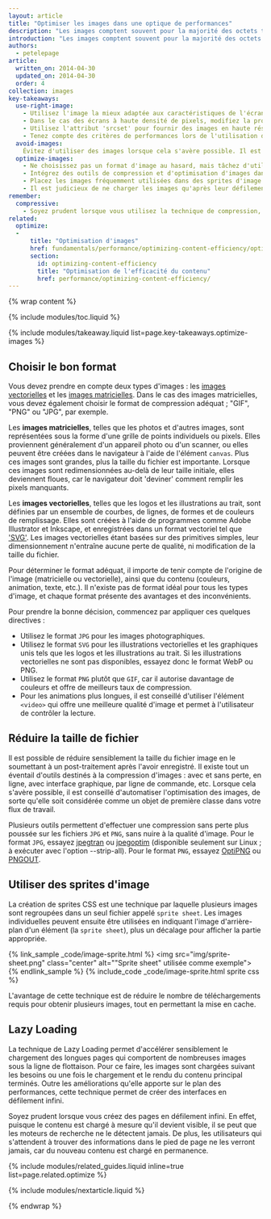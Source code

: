 ```yaml
---
layout: article
title: "Optimiser les images dans une optique de performances"
description: "Les images comptent souvent pour la majorité des octets téléchargés. De plus, elles occupent généralement une grande partie de l'espace visuel sur la page. "
introduction: "Les images comptent souvent pour la majorité des octets téléchargés. De plus, elles occupent généralement une grande partie de l'espace visuel sur la page. Par conséquent, leur optimisation peut vous permettre de réaliser des économies d'octets considérables et d'améliorer sensiblement les performances de votre site Web : moins le navigateur devra télécharger d'octets, moins il y aura de concurrence pour la bande passante du client, et plus vite le navigateur pourra télécharger et afficher tous les éléments."
authors:
  - petelepage
article:
  written_on: 2014-04-30
  updated_on: 2014-04-30
  order: 4
collection: images
key-takeaways:
  use-right-image:
    - Utilisez l'image la mieux adaptée aux caractéristiques de l'écran en tenant compte de la taille de l'écran, de la résolution de l'appareil et de la mise en page.
    - Dans le cas des écrans à haute densité de pixels, modifiez la propriété <code>background-image</code> dans la feuille de style à l'aide de requêtes média avec <code>min-resolution</code> et <code>-webkit-min-device-pixel-ratio</code>.
    - Utilisez l'attribut 'srcset' pour fournir des images en haute résolution en plus de l'image 1x dans le balisage.
    - Tenez compte des critères de performances lors de l'utilisation de techniques de remplacement d'images JavaScript ou lors de la diffusion d'images haute résolution utilisant un taux de compression élevé sur des appareils de plus faible résolution.
  avoid-images:
    Évitez d'utiliser des images lorsque cela s'avère possible. Il est conseillé d'exploiter les fonctionnalités offertes par le navigateur, d'utiliser des caractères Unicode au lieu d'images et de remplacer les icônes complexes par des polices d'icônes.
  optimize-images:
    - Ne choisissez pas un format d'image au hasard, mais tâchez d'utiliser le format le mieux adapté en parfaite connaissance de cause.
    - Intégrez des outils de compression et d'optimisation d'images dans votre flux de travail afin de réduire la taille des fichiers.
    - Placez les images fréquemment utilisées dans des sprites d'image en vue de réduire le nombre de requêtes HTTP.
    - Il est judicieux de ne charger les images qu'après leur défilement afin d'accélérer le chargement initial de la page et de réduire son poids initial.
remember:
  compressive:
    - Soyez prudent lorsque vous utilisez la technique de compression, en raison des exigences supplémentaires sur le plan de la mémoire et du décodage. Le redimensionnement d'images sur des écrans de petite taille est une opération exigeante qui peut se révéler particulièrement laborieuse sur des appareils d'entrée de gamme disposant d'une mémoire et d'une puissance de traitement limitées.
related:
  optimize:
  -
      title: "Optimisation d'images"
      href: fundamentals/performance/optimizing-content-efficiency/optimize-encoding-and-transfer.html#image-optimization
      section:
        id: optimizing-content-efficiency
        title: "Optimisation de l'efficacité du contenu"
        href: performance/optimizing-content-efficiency/
---
```


{% wrap content %}

{% include modules/toc.liquid %}

{% include modules/takeaway.liquid list=page.key-takeaways.optimize-images %}

## Choisir le bon format

Vous devez prendre en compte deux types d'images : les [images vectorielles](http://fr.wikipedia.org/wiki/Image_vectorielle) et les [images matricielles](http://fr.wikipedia.org/wiki/Image_matricielle). Dans le cas des images matricielles, vous devez également choisir le format de compression adéquat ; "GIF", "PNG" ou "JPG", par exemple.

Les **images matricielles**, telles que les photos et d'autres images, sont représentées sous la forme d'une grille de points individuels ou pixels. Elles proviennent généralement d'un appareil photo ou d'un scanner, ou elles peuvent être créées dans le navigateur à l'aide de l'élément `canvas`. Plus ces images sont grandes, plus la taille du fichier est importante. Lorsque ces images sont redimensionnées au-delà de leur taille initiale, elles deviennent floues, car le navigateur doit 'deviner' comment remplir les pixels manquants.

Les **images vectorielles**, telles que les logos et les illustrations au trait, sont définies par un ensemble de courbes, de lignes, de formes et de couleurs de remplissage. Elles sont créées à l'aide de programmes comme Adobe Illustrator et Inkscape, et enregistrées dans un format vectoriel tel que ['SVG'](http://css-tricks.com/using-svg/). Les images vectorielles étant basées sur des primitives simples, leur dimensionnement n'entraîne aucune perte de qualité, ni modification de la taille du fichier.

Pour déterminer le format adéquat, il importe de tenir compte de l'origine de l'image (matricielle ou vectorielle), ainsi que du contenu (couleurs, animation, texte, etc.). Il n'existe pas de format idéal pour tous les types d'image, et chaque format présente des avantages et des inconvénients.

Pour prendre la bonne décision, commencez par appliquer ces quelques directives :

* Utilisez le format `JPG` pour les images photographiques.
* Utilisez le format `SVG` pour les illustrations vectorielles et les graphiques unis tels que les logos et les illustrations au trait.
  Si les illustrations vectorielles ne sont pas disponibles, essayez donc le format WebP ou PNG.
* Utilisez le format `PNG` plutôt que `GIF`, car il autorise davantage de couleurs et offre de meilleurs taux de compression.
* Pour les animations plus longues, il est conseillé d'utiliser l'élément `<video>` qui offre une meilleure qualité d'image et permet à l'utilisateur de contrôler la lecture.

## Réduire la taille de fichier

Il est possible de réduire sensiblement la taille du fichier image en le soumettant à un post-traitement après l'avoir enregistré. Il existe tout un éventail d'outils destinés à la compression d'images : avec et sans perte, en ligne, avec interface graphique, par ligne de commande, etc. Lorsque cela s'avère possible, il est conseillé d'automatiser l'optimisation des images, de sorte qu'elle soit considérée comme un objet de première classe dans votre flux de travail.

Plusieurs outils permettent d'effectuer une compression sans perte plus poussée sur les fichiers `JPG` et `PNG`, sans nuire à la qualité d'image. Pour le format `JPG`, essayez [jpegtran](http://jpegclub.org/) ou [jpegoptim](http://freshmeat.net/projects/jpegoptim/) (disponible seulement sur Linux ; à exécuter avec l'option --strip-all). Pour le format `PNG`, essayez [OptiPNG](http://optipng.sourceforge.net/) ou [PNGOUT](http://www.advsys.net/ken/util/pngout.htm).

## Utiliser des sprites d'image

La création de sprites CSS est une technique par laquelle plusieurs images sont regroupées dans un seul fichier appelé `sprite sheet`. Les images individuelles peuvent ensuite être utilisées en indiquant l'image d'arrière-plan d'un élément (la `sprite sheet`), plus un décalage pour afficher la partie appropriée.

{% link_sample _code/image-sprite.html %}
<img src="img/sprite-sheet.png" class="center" alt=""Sprite sheet" utilisée comme exemple">
{% endlink_sample %}
{% include_code _code/image-sprite.html sprite css %}

L'avantage de cette technique est de réduire le nombre de téléchargements requis pour obtenir plusieurs images, tout en permettant la mise en cache.

## Lazy Loading

La technique de Lazy Loading permet d'accélérer sensiblement le chargement des longues pages qui comportent de nombreuses images sous la ligne de flottaison. Pour ce faire, les images sont chargées suivant les besoins ou une fois le chargement et le rendu du contenu principal terminés. Outre les améliorations qu'elle apporte sur le plan des performances, cette technique permet de créer des interfaces en défilement infini.

Soyez prudent lorsque vous créez des pages en défilement infini. En effet, puisque le contenu est chargé à mesure qu'il devient visible, il se peut que les moteurs de recherche ne le détectent jamais. De plus, les utilisateurs qui s'attendent à trouver des informations dans le pied de page ne les verront jamais, car du nouveau contenu est chargé en permanence.

{% include modules/related_guides.liquid inline=true list=page.related.optimize %}

{% include modules/nextarticle.liquid %}

{% endwrap %}


